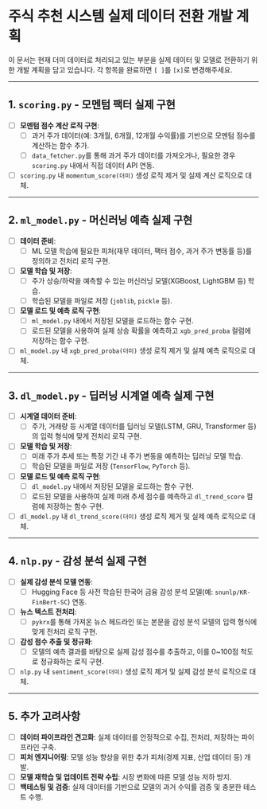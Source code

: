 # 주식 추천 시스템 실제 데이터 전환 개발 계획

이 문서는 현재 더미 데이터로 처리되고 있는 부분을 실제 데이터 및 모델로 전환하기 위한 개발 계획을 담고 있습니다. 각 항목을 완료하면 `[ ]`를 `[x]`로 변경해주세요.

---

## 1. `scoring.py` - 모멘텀 팩터 실제 구현

- [ ] **모멘텀 점수 계산 로직 구현**:
    - [ ] 과거 주가 데이터(예: 3개월, 6개월, 12개월 수익률)를 기반으로 모멘텀 점수를 계산하는 함수 추가.
    - [ ] `data_fetcher.py`를 통해 과거 주가 데이터를 가져오거나, 필요한 경우 `scoring.py` 내에서 직접 데이터 API 연동.
- [ ] `scoring.py` 내 `momentum_score(더미)` 생성 로직 제거 및 실제 계산 로직으로 대체.

---

## 2. `ml_model.py` - 머신러닝 예측 실제 구현

- [ ] **데이터 준비**:
    - [ ] ML 모델 학습에 필요한 피처(재무 데이터, 팩터 점수, 과거 주가 변동률 등)를 정의하고 전처리 로직 구현.
- [ ] **모델 학습 및 저장**:
    - [ ] 주가 상승/하락을 예측할 수 있는 머신러닝 모델(XGBoost, LightGBM 등) 학습.
    - [ ] 학습된 모델을 파일로 저장 (`joblib`, `pickle` 등).
- [ ] **모델 로드 및 예측 로직 구현**:
    - [ ] `ml_model.py` 내에서 저장된 모델을 로드하는 함수 구현.
    - [ ] 로드된 모델을 사용하여 실제 상승 확률을 예측하고 `xgb_pred_proba` 컬럼에 저장하는 함수 구현.
- [ ] `ml_model.py` 내 `xgb_pred_proba(더미)` 생성 로직 제거 및 실제 예측 로직으로 대체.

---

## 3. `dl_model.py` - 딥러닝 시계열 예측 실제 구현

- [ ] **시계열 데이터 준비**:
    - [ ] 주가, 거래량 등 시계열 데이터를 딥러닝 모델(LSTM, GRU, Transformer 등)의 입력 형식에 맞게 전처리 로직 구현.
- [ ] **모델 학습 및 저장**:
    - [ ] 미래 주가 추세 또는 특정 기간 내 주가 변동을 예측하는 딥러닝 모델 학습.
    - [ ] 학습된 모델을 파일로 저장 (`TensorFlow`, `PyTorch` 등).
- [ ] **모델 로드 및 예측 로직 구현**:
    - [ ] `dl_model.py` 내에서 저장된 모델을 로드하는 함수 구현.
    - [ ] 로드된 모델을 사용하여 실제 미래 추세 점수를 예측하고 `dl_trend_score` 컬럼에 저장하는 함수 구현.
- [ ] `dl_model.py` 내 `dl_trend_score(더미)` 생성 로직 제거 및 실제 예측 로직으로 대체.

---

## 4. `nlp.py` - 감성 분석 실제 구현

- [ ] **실제 감성 분석 모델 연동**:
    - [ ] Hugging Face 등 사전 학습된 한국어 금융 감성 분석 모델(예: `snunlp/KR-FinBert-SC`) 연동.
- [ ] **뉴스 텍스트 전처리**:
    - [ ] `pykrx`를 통해 가져온 뉴스 헤드라인 또는 본문을 감성 분석 모델의 입력 형식에 맞게 전처리 로직 구현.
- [ ] **감성 점수 추출 및 정규화**:
    - [ ] 모델의 예측 결과를 바탕으로 실제 감성 점수를 추출하고, 이를 0~100점 척도로 정규화하는 로직 구현.
- [ ] `nlp.py` 내 `sentiment_score(더미)` 생성 로직 제거 및 실제 감성 분석 로직으로 대체.

---

## 5. 추가 고려사항

- [ ] **데이터 파이프라인 견고화**: 실제 데이터를 안정적으로 수집, 전처리, 저장하는 파이프라인 구축.
- [ ] **피처 엔지니어링**: 모델 성능 향상을 위한 추가 피처(경제 지표, 산업 데이터 등) 개발.
- [ ] **모델 재학습 및 업데이트 전략 수립**: 시장 변화에 따른 모델 성능 저하 방지.
- [ ] **백테스팅 및 검증**: 실제 데이터를 기반으로 모델의 과거 수익률 검증 및 충분한 테스트 수행.
